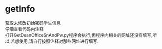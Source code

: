 ﻿# getInfo
获取未修改初始密码学生信息<br>
仔细查看代码内注释<br>
打开GetDeanOfficeSnAndPw.py程序会执行,但程序内相关的网址还没有填写,所以,若想使用,请自行按照注释对那些网址进行填写.<br>
